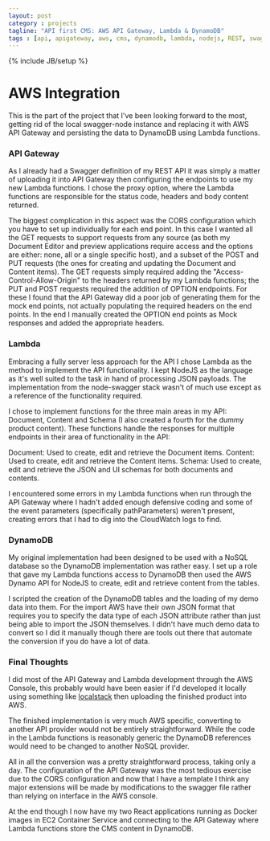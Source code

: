 ```yaml
---
layout: post
category : projects
tagline: "API first CMS: AWS API Gateway, Lambda & DynamoDB"
tags : [api, apigateway, aws, cms, dynamodb, lambda, nodejs, REST, swagger]
---
```

{% include JB/setup %}

# AWS Integration

This is the part of the project that I've been looking forward to the most, getting rid of the local swagger-node instance and replacing it with AWS API Gateway and persisting the data to DynamoDB using Lambda functions.

### API Gateway

As I already had a Swagger definition of my REST API it was simply a matter of uploading it into API Gateway then configuring the endpoints to use my new Lambda functions. I chose the proxy option, where the Lambda functions are responsible for the status code, headers and body content returned.

The biggest complication in this aspect was the CORS configuration which you have to set up individually for each end point. In this case I wanted all the GET requests to support requests from any source (as both my Document Editor and preview applications require access and the options are either: none, all or a single specific host), and a subset of the POST and PUT requests (the ones for creating and updating the Document and Content items). The GET requests simply required adding the "Access-Control-Allow-Origin" to the headers returned by my Lambda functions; the PUT and POST requests required the addition of OPTION endpoints. For these I found that the API Gateway did a poor job of generating them for the mock end points, not actually populating the required headers on the end points. In the end I manually created the OPTION end points as Mock responses and added the appropriate headers.

### Lambda

Embracing a fully server less approach for the API I chose Lambda as the method to implement the API functionality. I kept NodeJS as the language as it's well suited to the task in hand of processing JSON payloads. The implementation from the node-swagger stack wasn't of much use except as a reference of the functionality required.

I chose to implement functions for the three main areas in my API: Document, Content and Schema (I also created a fourth for the dummy product content). These functions handle the responses for multiple endpoints in their area of functionality in the API:

Document: Used to create, edit and retrieve the Document items.
Content: Used to create, edit and retrieve the Content items.
Schema: Used to create, edit and retrieve the JSON and UI schemas for both documents and contents.

I encountered some errors in my Lambda functions when run through the API Gateway where I hadn't added enough defensive coding and some of the event parameters (specifically pathParameters) weren't present, creating errors that I had to dig into the CloudWatch logs to find.

### DynamoDB

My original implementation had been designed to be used with a NoSQL database so the DynamoDB implementation was rather easy. I set up a role that gave my Lambda functions access to DynamoDB then used the AWS Dynamo API for NodeJS to create, edit and retrieve content from the tables.

I scripted the creation of the DynamoDB tables and the loading of my demo data into them. For the import AWS have their own JSON format that requires you to specify the data type of each JSON attribute rather than just being able to import the JSON themselves. I didn't have much demo data to convert so I did it manually though there are tools out there that automate the conversion if you do have a lot of data.

### Final Thoughts

I did most of the API Gateway and Lambda development through the AWS Console, this probably would have been easier if I'd developed it locally using something like [localstack](https://github.com/atlassian/localstack) then uploading the finished product into AWS.

The finished implementation is very much AWS specific, converting to another API provider would not be entirely straightforward. While the code in the Lambda functions is reasonably generic the DynamoDB references would need to be changed to another NoSQL provider.

All in all the conversion was a pretty straightforward process, taking only a day. The configuration of the API Gateway was the most tedious exercise due to the CORS configuration and now that I have a template I think any major extensions will be made by modifications to the swagger file rather than relying on interface in the AWS console.

At the end though I now have my two React applications running as Docker images in EC2 Container Service and connecting to the API Gateway where Lambda functions store the CMS content in DynamoDB.
